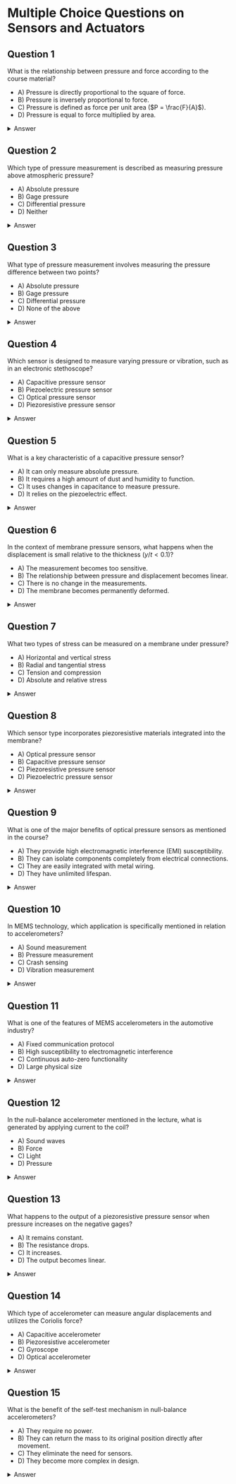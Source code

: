 
# Multiple Choice Questions on Sensors and Actuators

## Question 1
What is the relationship between pressure and force according to the course material?
- A) Pressure is directly proportional to the square of force.
- B) Pressure is inversely proportional to force.
- C) Pressure is defined as force per unit area ($P = \frac{F}{A}$).
- D) Pressure is equal to force multiplied by area.

<details>
<summary>Answer</summary>
C) Pressure is defined as force per unit area ($P = \frac{F}{A}$).
</details>

## Question 2
Which type of pressure measurement is described as measuring pressure above atmospheric pressure?
- A) Absolute pressure
- B) Gage pressure
- C) Differential pressure
- D) Neither

<details>
<summary>Answer</summary>
B) Gage pressure
</details>

## Question 3
What type of pressure measurement involves measuring the pressure difference between two points?
- A) Absolute pressure
- B) Gage pressure
- C) Differential pressure
- D) None of the above

<details>
<summary>Answer</summary>
C) Differential pressure
</details>

## Question 4
Which sensor is designed to measure varying pressure or vibration, such as in an electronic stethoscope?
- A) Capacitive pressure sensor
- B) Piezoelectric pressure sensor
- C) Optical pressure sensor
- D) Piezoresistive pressure sensor

<details>
<summary>Answer</summary>
B) Piezoelectric pressure sensor
</details>

## Question 5
What is a key characteristic of a capacitive pressure sensor?
- A) It can only measure absolute pressure.
- B) It requires a high amount of dust and humidity to function.
- C) It uses changes in capacitance to measure pressure.
- D) It relies on the piezoelectric effect.

<details>
<summary>Answer</summary>
C) It uses changes in capacitance to measure pressure.
</details>

## Question 6
In the context of membrane pressure sensors, what happens when the displacement is small relative to the thickness ($y/t < 0.1$)?
- A) The measurement becomes too sensitive.
- B) The relationship between pressure and displacement becomes linear.
- C) There is no change in the measurements.
- D) The membrane becomes permanently deformed.

<details>
<summary>Answer</summary>
B) The relationship between pressure and displacement becomes linear.
</details>

## Question 7
What two types of stress can be measured on a membrane under pressure?
- A) Horizontal and vertical stress
- B) Radial and tangential stress
- C) Tension and compression
- D) Absolute and relative stress

<details>
<summary>Answer</summary>
B) Radial and tangential stress
</details>

## Question 8
Which sensor type incorporates piezoresistive materials integrated into the membrane?
- A) Optical pressure sensor
- B) Capacitive pressure sensor
- C) Piezoresistive pressure sensor
- D) Piezoelectric pressure sensor

<details>
<summary>Answer</summary>
C) Piezoresistive pressure sensor
</details>

## Question 9
What is one of the major benefits of optical pressure sensors as mentioned in the course?
- A) They provide high electromagnetic interference (EMI) susceptibility.
- B) They can isolate components completely from electrical connections.
- C) They are easily integrated with metal wiring.
- D) They have unlimited lifespan.

<details>
<summary>Answer</summary>
B) They can isolate components completely from electrical connections.
</details>

## Question 10
In MEMS technology, which application is specifically mentioned in relation to accelerometers?
- A) Sound measurement
- B) Pressure measurement
- C) Crash sensing
- D) Vibration measurement

<details>
<summary>Answer</summary>
C) Crash sensing
</details>

## Question 11
What is one of the features of MEMS accelerometers in the automotive industry?
- A) Fixed communication protocol
- B) High susceptibility to electromagnetic interference
- C) Continuous auto-zero functionality
- D) Large physical size

<details>
<summary>Answer</summary>
C) Continuous auto-zero functionality
</details>

## Question 12
In the null-balance accelerometer mentioned in the lecture, what is generated by applying current to the coil?
- A) Sound waves
- B) Force
- C) Light
- D) Pressure

<details>
<summary>Answer</summary>
B) Force
</details>

## Question 13
What happens to the output of a piezoresistive pressure sensor when pressure increases on the negative gages?
- A) It remains constant.
- B) The resistance drops.
- C) It increases.
- D) The output becomes linear.

<details>
<summary>Answer</summary>
B) The resistance drops.
</details>

## Question 14
Which type of accelerometer can measure angular displacements and utilizes the Coriolis force?
- A) Capacitive accelerometer
- B) Piezoresistive accelerometer
- C) Gyroscope
- D) Optical accelerometer

<details>
<summary>Answer</summary>
C) Gyroscope
</details>

## Question 15
What is the benefit of the self-test mechanism in null-balance accelerometers?
- A) They require no power.
- B) They can return the mass to its original position directly after movement.
- C) They eliminate the need for sensors.
- D) They become more complex in design.

<details>
<summary>Answer</summary>
B) They can return the mass to its original position directly after movement.
</details>
